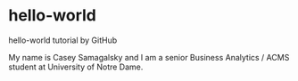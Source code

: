 # hello-world
hello-world tutorial by GitHub

My name is Casey Samagalsky and I am a senior Business Analytics / ACMS student at University of Notre Dame. 
